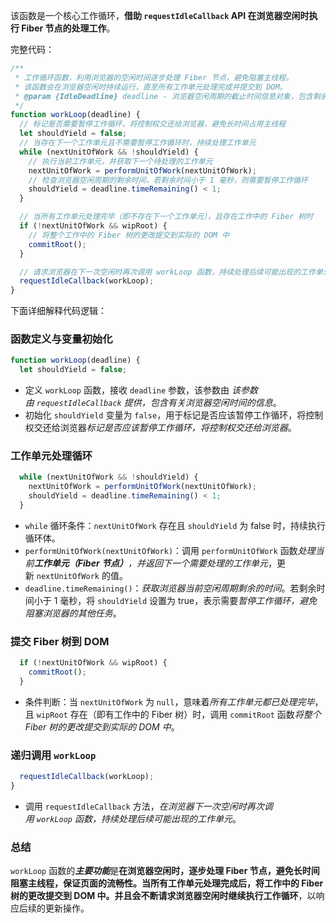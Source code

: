 该函数是一个核心工作循环，**借助 `requestIdleCallback` API 在浏览器空闲时执行 Fiber 节点的处理工作**。

完整代码：

```js
/**
 * 工作循环函数，利用浏览器的空闲时间逐步处理 Fiber 节点，避免阻塞主线程。
 * 该函数会在浏览器空闲时持续运行，直至所有工作单元处理完成并提交到 DOM。
 * @param {IdleDeadline} deadline - 浏览器空闲周期的截止时间信息对象，包含剩余时间等属性。
 */
function workLoop(deadline) {
  // 标记是否需要暂停工作循环，将控制权交还给浏览器，避免长时间占用主线程
  let shouldYield = false;
  // 当存在下一个工作单元且不需要暂停工作循环时，持续处理工作单元
  while (nextUnitOfWork && !shouldYield) {
    // 执行当前工作单元，并获取下一个待处理的工作单元
    nextUnitOfWork = performUnitOfWork(nextUnitOfWork);
    // 检查浏览器空闲周期的剩余时间，若剩余时间小于 1 毫秒，则需要暂停工作循环
    shouldYield = deadline.timeRemaining() < 1;
  }

  // 当所有工作单元处理完毕（即不存在下一个工作单元），且存在工作中的 Fiber 树时
  if (!nextUnitOfWork && wipRoot) {
    // 将整个工作中的 Fiber 树的更改提交到实际的 DOM 中
    commitRoot();
  }

  // 请求浏览器在下一次空闲时再次调用 workLoop 函数，持续处理后续可能出现的工作单元
  requestIdleCallback(workLoop);
}
```

下面详细解释代码逻辑：

### 函数定义与变量初始化

```javascript
function workLoop(deadline) {
  let shouldYield = false;
```

- 定义 `workLoop` 函数，接收 `deadline` 参数，该参数由 *该参数由 `requestIdleCallback` 提供，包含有关浏览器空闲时间的信息*。
- 初始化 `shouldYield` 变量为 `false`，用于标记是否应该暂停工作循环，将控制权交还给浏览器*标记是否应该暂停工作循环，将控制权交还给浏览器*。

### 工作单元处理循环

```javascript
  while (nextUnitOfWork && !shouldYield) {
    nextUnitOfWork = performUnitOfWork(nextUnitOfWork);
    shouldYield = deadline.timeRemaining() < 1;
  }
```

- `while` 循环条件：`nextUnitOfWork` 存在且 `shouldYield` 为 false 时，持续执行循环体。
- `performUnitOfWork(nextUnitOfWork)`：调用 `performUnitOfWork` 函数*处理当前**工作单元（Fiber 节点）**，并返回下一个需要处理的工作单元*，更新 `nextUnitOfWork` 的值。
- `deadline.timeRemaining()`：*获取浏览器当前空闲周期剩余的时间*。若剩余时间小于 1 毫秒，将 `shouldYield` 设置为 true，表示需要*暂停工作循环，避免阻塞浏览器的其他任务*。

### 提交 Fiber 树到 DOM

```javascript
  if (!nextUnitOfWork && wipRoot) {
    commitRoot();
  }
```

- 条件判断：当 `nextUnitOfWork` 为 `null`，意味着*所有工作单元都已处理完毕*，且 `wipRoot` 存在（即有工作中的 Fiber 树）时，调用 `commitRoot` 函数*将整个 Fiber 树的更改提交到实际的 DOM 中*。

### 递归调用 `workLoop`

```javascript
  requestIdleCallback(workLoop);
}
```

- 调用 `requestIdleCallback` 方法，*在浏览器下一次空闲时再次调用 `workLoop` 函数，持续处理后续可能出现的工作单元*。

### 总结

`workLoop` 函数的***主要功能***是**在浏览器空闲时，逐步处理 Fiber 节点，避免长时间阻塞主线程，保证页面的流畅性。当所有工作单元处理完成后，将工作中的 Fiber 树的更改提交到 DOM 中。并且会不断请求浏览器空闲时继续执行工作循环**，以响应后续的更新操作。